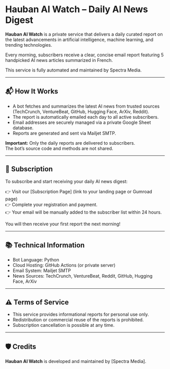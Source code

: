 # Hauban AI Watch – Daily AI News Digest

**Hauban AI Watch** is a private service that delivers a daily curated report on the latest advancements in artificial intelligence, machine learning, and trending technologies.

Every morning, subscribers receive a clear, concise email report featuring 5 handpicked AI news articles summarized in French.

This service is fully automated and maintained by Spectra Media.

---

## 📬 How It Works

- A bot fetches and summarizes the latest AI news from trusted sources (TechCrunch, VentureBeat, GitHub, Hugging Face, ArXiv, Reddit).
- The report is automatically emailed each day to all active subscribers.
- Email addresses are securely managed via a private Google Sheet database.
- Reports are generated and sent via Mailjet SMTP.

**Important:** Only the daily reports are delivered to subscribers.  
The bot’s source code and methods are not shared.

---

## 💬 Subscription

To subscribe and start receiving your daily AI news digest:

👉 Visit our [Subscription Page] (link to your landing page or Gumroad page)  
👉 Complete your registration and payment.  
👉 Your email will be manually added to the subscriber list within 24 hours.

You will then receive your first report the next morning!

---

## 📚 Technical Information

- Bot Language: Python
- Cloud Hosting: GitHub Actions (or private server)
- Email System: Mailjet SMTP
- News Sources: TechCrunch, VentureBeat, Reddit, GitHub, Hugging Face, ArXiv

---

## ⚠️ Terms of Service

- This service provides informational reports for personal use only.
- Redistribution or commercial reuse of the reports is prohibited.
- Subscription cancellation is possible at any time.

---

## 🛡️ Credits

**Hauban AI Watch** is developed and maintained by [Spectra Media].


